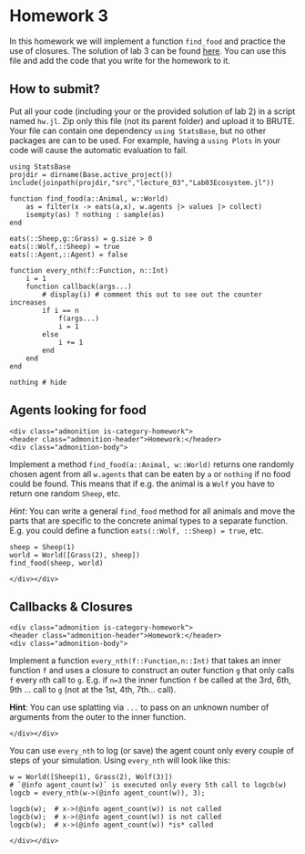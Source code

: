 # Homework 3

In this homework we will implement a function `find_food` and practice the use of closures.
The solution of lab 3 can be found
[here](https://github.com/JuliaTeachingCTU/Scientific-Programming-in-Julia/blob/master/docs/src/lecture_03/Lab03Ecosystem.jl). You can use this file and add the code that you write
for the homework to it.

## How to submit?

Put all your code (including your or the provided solution of lab 2)
in a script named `hw.jl`.  Zip only this file (not its parent folder) and
upload it to BRUTE.  Your file can contain one dependency `using StatsBase`,
but no other packages are can to be used.  For example, having a `using Plots`
in your code will cause the automatic evaluation to fail.

```@setup block
using StatsBase
projdir = dirname(Base.active_project())
include(joinpath(projdir,"src","lecture_03","Lab03Ecosystem.jl"))

function find_food(a::Animal, w::World)
    as = filter(x -> eats(a,x), w.agents |> values |> collect)
    isempty(as) ? nothing : sample(as)
end

eats(::Sheep,g::Grass) = g.size > 0
eats(::Wolf,::Sheep) = true
eats(::Agent,::Agent) = false

function every_nth(f::Function, n::Int)
    i = 1
    function callback(args...)
        # display(i) # comment this out to see out the counter increases
        if i == n
            f(args...)
            i = 1
        else
            i += 1
        end
    end
end

nothing # hide
```


## Agents looking for food

```@raw html
<div class="admonition is-category-homework">
<header class="admonition-header">Homework:</header>
<div class="admonition-body">
```
Implement a method `find_food(a::Animal, w::World)` returns one randomly chosen
agent from all `w.agents` that can be eaten by `a` or `nothing` if no food could
be found. This means that if e.g. the animal is a `Wolf` you have to return one
random `Sheep`, etc.

*Hint*: You can write a general `find_food` method for all animals and move the
parts that are specific to the concrete animal types to a separate function.
E.g. you could define a function `eats(::Wolf, ::Sheep) = true`, etc.

```@repl block
sheep = Sheep(1)
world = World([Grass(2), sheep])
find_food(sheep, world)
```
```@raw html
</div></div>
```

## Callbacks & Closures

```@raw html
<div class="admonition is-category-homework">
<header class="admonition-header">Homework:</header>
<div class="admonition-body">
```
Implement a function `every_nth(f::Function,n::Int)` that takes an inner
function `f` and uses a closure to construct an outer function `g` that only
calls `f` every `n`th call to `g`. E.g. if `n=3` the inner function `f` be called
at the 3rd, 6th, 9th ... call to `g` (not at the 1st, 4th, 7th... call).

**Hint**: You can use splatting via `...` to pass on an unknown number of
arguments from the outer to the inner function.
```@raw html
</div></div>
```
You can use `every_nth` to log (or save) the agent count only every couple of
steps of your simulation. Using `every_nth` will look like this:
```@repl block
w = World([Sheep(1), Grass(2), Wolf(3)])
# `@info agent_count(w)` is executed only every 5th call to logcb(w)
logcb = every_nth(w->(@info agent_count(w)), 3);

logcb(w);  # x->(@info agent_count(w)) is not called
logcb(w);  # x->(@info agent_count(w)) is not called
logcb(w);  # x->(@info agent_count(w)) *is* called
```
```@raw html
</div></div>
```
